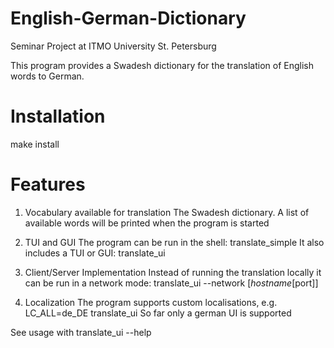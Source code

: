 # English-German-Dictionary
Seminar Project at ITMO University St. Petersburg

This program provides a Swadesh dictionary for the translation of English words to German.

# Installation
make install

# Features
1) Vocabulary available for translation
The Swadesh dictionary. A list of available words will be printed when the program is started

2) TUI and GUI
The program can be run in the shell:
  translate_simple
It also includes a TUI or GUI:
  translate_ui
  
3) Client/Server Implementation
Instead of running the translation locally it can be run in a network mode:
  translate_ui --network [$hostname [$port]]
  
4) Localization
The program supports custom localisations, e.g.
  LC_ALL=de_DE translate_ui
So far only a german UI is supported

See usage with translate_ui --help
